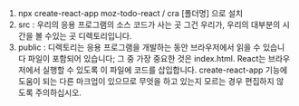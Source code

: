 1. npx create-react-app moz-todo-react / cra [폴더명] 으로 설치
2. src : 우리의 응용 프로그램의 소스 코드가 사는 곳 그건 우리가, 우리의 대부분의 시간을 볼 수있는 곳 디렉토리입니다.
3. public : 디렉토리는 응용 프로그램을 개발하는 동안 브라우저에서 읽을 수 있습니다 파일이 포함되어 있습니다; 그 중 가장 중요한 것은 index.html. React는 브라우저에서 실행할 수 있도록 이 파일에 코드를 삽입합니다. create-react-app 기능에 도움이 되는 다른 마크업이 있으므로 무엇을 하고 있는지 모르는 경우 편집하지 않도록 주의하십시오. <title>애플리케이션의 제목을 반영하기 위해 이 파일 의 요소 내부 텍스트를 변경 해야 합니다. 정확한 페이지 제목은 접근성을 위해 중요합니다!
public구축하고 앱 생산 버전을 배포 할 때 디렉토리도 게시됩니다. 이 자습서에서는 배포에 대해 다루지 않지만 앱 배포 자습서 에서 설명한 것과 유사한 솔루션을 사용할 수 있어야 합니다 .
4. React에서 컴포넌트 는 앱의 일부를 렌더링하는 재사용 가능한 모듈입니다
5. 